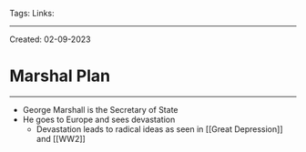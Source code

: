 Tags:
Links: 

---
Created: 02-09-2023
# Marshal Plan
---

- George Marshall is the Secretary of State
- He goes to Europe and sees devastation
	- Devastation leads to radical ideas as seen in [[Great Depression]] and [[WW2]]